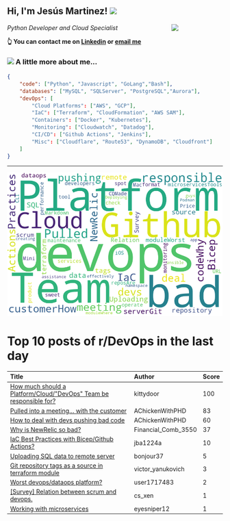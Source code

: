 <!--
**jmartinezl/jmartinezl** is a ✨ _special_ ✨ repository because its `README.md` (this file) appears on your GitHub profile.

Here are some ideas to get you started:

- 🔭 I’m currently working on ...
- 🌱 I’m currently learning ...
- 👯 I’m looking to collaborate on ...
- 🤔 I’m looking for help with ...
- 💬 Ask me about ...
- 📫 How to reach me: ...
- 😄 Pronouns: ...
- ⚡ Fun fact: ...
-->

<h2>Hi, I'm Jesús Martinez! <img src="https://media.giphy.com/media/WUlplcMpOCEmTGBtBW/giphy.gif" width="30"> </h2>
<img align='right' src="https://media.giphy.com/media/NytMLKyiaIh6VH9SPm/giphy.gif" width="120">
<p><em>Python Developer and Cloud Specialist
</em></p>

**👆 You can contact me on [Linkedin](https://www.linkedin.com/in/jes%C3%BAs-martinez-2b7b10104/) or [email me](mailto:jesus.mtz.lorenzo@gmail.com)**

### <img src="https://media.giphy.com/media/VgCDAzcKvsR6OM0uWg/giphy.gif" width="50"> A little more about me...  

```json
{
    "code": ["Python", "Javascript", "GoLang","Bash"],
    "databases": ["MySQL", "SQLServer", "PostgreSQL","Aurora"],
    "devOps": [
        "Cloud Platforms": ["AWS", "GCP"],
        "IaC": ["Terraform", "CloudFormation", "AWS SAM"],
        "Containers": ["Docker", "Kubernetes"],
        "Monitoring": ["Cloudwatch", "Datadog"],
        "CI/CD": ["Github Actions", "Jenkins"],
        "Misc": ["Cloudflare", "Route53", "DynamoDB", "Cloudfront"]
    ]
}
```
---

![Wordcloud](./cloud.png)

# Top 10 posts of r/DevOps in the last day

| Title | Author | Score |
|:---|:---|:---|
| [How much should a Platform/Cloud/"DevOps" Team be responsible for?](https://www.reddit.com/r/devops/comments/11pev59/how_much_should_a_platformclouddevops_team_be/) | kittydoor | 100 |
| [Pulled into a meeting… with the customer](https://www.reddit.com/r/devops/comments/11pph5p/pulled_into_a_meeting_with_the_customer/) | AChickenWithPHD | 83 |
| [How to deal with devs pushing bad code](https://www.reddit.com/r/devops/comments/11ppp66/how_to_deal_with_devs_pushing_bad_code/) | AChickenWithPHD | 60 |
| [Why is NewRelic so bad?](https://www.reddit.com/r/devops/comments/11prydv/why_is_newrelic_so_bad/) | Financial_Comb_3550 | 37 |
| [IaC Best Practices with Bicep/Github Actions?](https://www.reddit.com/r/devops/comments/11pqwql/iac_best_practices_with_bicepgithub_actions/) | jba1224a | 10 |
| [Uploading SQL data to remote server](https://www.reddit.com/r/devops/comments/11pd87d/uploading_sql_data_to_remote_server/) | bonjour37 | 5 |
| [Git repository tags as a source in terraform module](https://www.reddit.com/r/devops/comments/11pxixu/git_repository_tags_as_a_source_in_terraform/) | victor_yanukovich | 3 |
| [Worst devops/dataops platform?](https://www.reddit.com/r/devops/comments/11q6c95/worst_devopsdataops_platform/) | user1717483 | 2 |
| [[Survey] Relation between scrum and devops.](https://www.reddit.com/r/devops/comments/11q7mhz/survey_relation_between_scrum_and_devops/) | cs_xen | 1 |
| [Working with microservices](https://www.reddit.com/r/devops/comments/11ppf3r/working_with_microservices/) | eyesniper12 | 1 |
